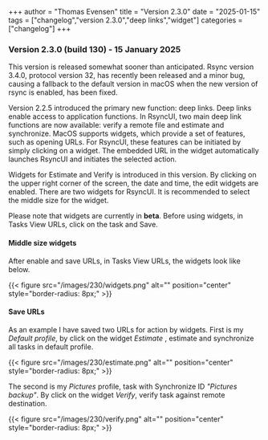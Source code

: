 +++
author = "Thomas Evensen"
title = "Version 2.3.0"
date = "2025-01-15"
tags = ["changelog","version 2.3.0","deep links","widget"]
categories = ["changelog"]
+++

### Version 2.3.0 (build 130) - 15 January 2025

This version is released somewhat sooner than anticipated. Rsync version 3.4.0, protocol version 32, has recently been released and a minor bug, causing a fallback to the default version in macOS when the new version of rsync is enabled, has been fixed.

Version 2.2.5 introduced the primary new function: deep links. Deep links enable access to application functions. In RsyncUI, two main deep link functions are now available: verify a remote file and estimate and synchronize. MacOS supports widgets, which provide a set of features, such as opening URLs. For RsyncUI, these features can be initiated by simply clicking on a widget. The embedded URL in the widget automatically launches RsyncUI and initiates the selected action.

Widgets for Estimate and Verify is introduced in this version. By clicking on the upper right corner of the screen, the date and time, the edit widgets are enabled. There are two widgets for RsyncUI. It is recommended to select the middle size for the widget.

Please note that widgets are currently in **beta**. Before using widgets, in Tasks View URLs, click on the task and Save.

#### Middle size widgets 

After enable and save URLs, in Tasks View URLs, the widgets look like below.

{{< figure src="/images/230/widgets.png" alt="" position="center" style="border-radius: 8px;" >}}

#### Save URLs

As an example I have saved two URLs for action by widgets. First is my *Default profile*, by click on the widget *Estimate* , estimate and synchronize all tasks in default profile.

{{< figure src="/images/230/estimate.png" alt="" position="center" style="border-radius: 8px;" >}}

The second is my *Pictures* profile, task with Synchronize ID *"Pictures backup"*. By click on  the widget *Verify*, verify task against remote destination. 

{{< figure src="/images/230/verify.png" alt="" position="center" style="border-radius: 8px;" >}}
